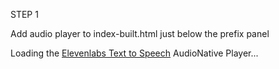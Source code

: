 STEP 1

Add audio player to index-built.html just below the prefix panel

<div id="elevenlabs-audionative-widget" data-height="90" data-width="100%" data-frameborder="no" data-scrolling="no" data-publicuserid="740a44dde435c00ed2bffd5e5c72e0d69d298e3870342449acf862893617653f" data-playerurl="https://elevenlabs.io/player/index.html" >Loading the <a href="https://elevenlabs.io/text-to-speech" target="_blank" rel="noopener">Elevenlabs Text to Speech</a> AudioNative Player...</div><script src="https://elevenlabs.io/player/audioNativeHelper.js" type="text/javascript"></script>